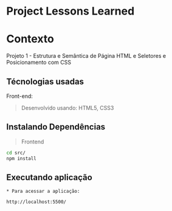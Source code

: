 # Project Lessons Learned

# Contexto
Projeto 1  - Estrutura e Semântica de Página HTML e Seletores e Posicionamento com CSS 

## Técnologias usadas

Front-end:
> Desenvolvido usando: HTML5, CSS3


## Instalando Dependências

> Frontend
```bash
cd src/
npm install
``` 
## Executando aplicação

  ```
* Para acessar a aplicação:

  ```
    http://localhost:5500/
  ```
